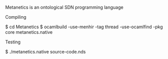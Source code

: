 Metanetics is an ontological SDN programming language


Compiling

$ cd Metanetics
$ ocamlbuild -use-menhir  -tag thread -use-ocamlfind  -pkg core metanetics.native

Testing

$ ./metanetics.native source-code.nds
